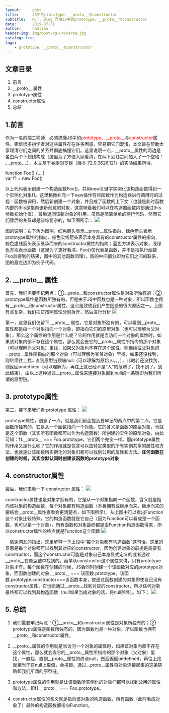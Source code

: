 ```yaml
---
layout:     post
title:      JS中的prototype、__proto__与constructor
subtitle:   H.T. Blog 弄懂JS中的prototype、__proto__与constructor
date:       2019-07-31
author:     haotian
header-img: img/post-bg-universe.jpg
catalog: true
tags:
    - prototype、__proto__与constructor
---
```


## 文章目录
1. 前言
2. \_\_proto__ 属性
3. prototype属性
4. constructor属性
5. 总结

## 1.前言
作为一名前端工程师，必须搞懂JS中的<font color=red>prototype、\_\_proto__</font>与<font color=red>constructor</font>属性，相信很多初学者对这些属性存在许多困惑，容易把它们混淆，本文旨在帮助大家理清它们之间的关系并彻底搞懂它们。这里说明一点，\_\_proto__属性的两边是各由两个下划线构成（这里为了方便大家看清，在两下划线之间加入了一个空格：\_ \_proto_ _），本文基于谷歌浏览器（版本 72.0.3626.121）的实验结果所得。

function Foo() {....} <br/>
var f1 = new Foo() <br/>

以上代码表示创建一个构造函数Foo()，并用new关键字实例化该构造函数得到一个实例化对象f1。这里稍微补充一下new操作符将函数作为构造器进行调用时的过程：函数被调用，然后新创建一个对象，并且成了函数的上下文（也就是此时函数内部的this是指向该新创建的对象，这意味着我们可以在构造器函数内部通过this参数初始化值），最后返回该新对象的引用。虽然是简简单单的两行代码，然而它们背后的关系却是错综复杂的，如下图所示：
![](https://img-blog.csdnimg.cn/20190311194017886.png?x-oss-process=image/watermark,type_ZmFuZ3poZW5naGVpdGk,shadow_10,text_aHR0cHM6Ly9ibG9nLmNzZG4ubmV0L2NjMTg4Njg4NzY4Mzc=,size_16,color_FFFFFF,t_70)

图的说明：右下角为图例，红色箭头表示\_\_proto__属性指向、绿色箭头表示prototype属性的指向、棕色实线箭头表示本身具有的constructor属性的指向，棕色虚线箭头表示继承而来的constructor属性的指向；蓝色方块表示对象，浅绿色方块表示函数（这里为了更好看清，Foo()仅代表是函数，并不是指执行函数Foo后得到的结果，图中的其他函数同理）。图的中间部分即为它们之间的联系，图的最左边即为例子代码。

## 2. \_\_proto__ 属性
首先，我们需要牢记两点：①\_\_proto__和constructor属性是对象所独有的；② prototype属性是函数所独有的。但是由于JS中函数也是一种对象，所以函数也拥有\_\_proto__和constructor属性，这点是致使我们产生困惑的很大原因之一。上图有点复杂，我们把它按照属性分别拆开，然后进行分析
![](https://img-blog.csdnimg.cn/20190311192930650.png?x-oss-process=image/watermark,type_ZmFuZ3poZW5naGVpdGk,shadow_10,text_aHR0cHM6Ly9ibG9nLmNzZG4ubmV0L2NjMTg4Njg4NzY4Mzc=,size_16,color_FFFFFF,t_70)

第一，这里我们仅留下 \_\_proto__ 属性，它是对象所独有的，可以看到\_\_proto__属性都是由一个对象指向一个对象，即指向它们的原型对象（也可以理解为父对象），那么这个属性的作用是什么呢？它的作用就是当访问一个对象的属性时，如果该对象内部不存在这个属性，那么就会去它的\_\_proto__属性所指向的那个对象（可以理解为父对象）里找，如果父对象也不存在这个属性，则继续往父对象的\_\_proto__属性所指向的那个对象（可以理解为爷爷对象）里找，如果还没找到，则继续往上找…直到原型链顶端null（可以理解为原始人。。。），此时若还没找到，则返回undefined（可以理解为，再往上就已经不是“人”的范畴了，找不到了，到此结束），由以上这种通过\_\_proto__属性来连接对象直到null的一条链即为我们所谓的原型链。

## 3. prototype属性
第二，接下来我们看 prototype 属性：
![](https://img-blog.csdnimg.cn/20190311193033876.png?x-oss-process=image/watermark,type_ZmFuZ3poZW5naGVpdGk,shadow_10,text_aHR0cHM6Ly9ibG9nLmNzZG4ubmV0L2NjMTg4Njg4NzY4Mzc=,size_16,color_FFFFFF,t_70)

prototype属性，别忘了一点，就是我们前面提到要牢记的两点中的第二点，它是函数所独有的，它是从一个函数指向一个对象。它的含义是函数的原型对象，也就是这个函数（其实所有函数都可以作为构造函数）所创建的实例的原型对象，由此可知：f1.\_\_proto__ === Foo.prototype，它们两个完全一样。那prototype属性的作用又是什么呢？它的作用就是包含可以由特定类型的所有实例共享的属性和方法，也就是让该函数所实例化的对象们都可以找到公用的属性和方法。**任何函数在创建的时候，其实会默认同时创建该函数的prototype对象**

## 4. constructor属性
最后，我们来看一下 constructor 属性：
![](https://img-blog.csdnimg.cn/20190311193745414.png?x-oss-process=image/watermark,type_ZmFuZ3poZW5naGVpdGk,shadow_10,text_aHR0cHM6Ly9ibG9nLmNzZG4ubmV0L2NjMTg4Njg4NzY4Mzc=,size_16,color_FFFFFF,t_70)

constructor属性也是对象才拥有的，它是从一个对象指向一个函数，含义就是指向该对象的构造函数，每个对象都有构造函数（本身拥有或继承而来，继承而来的要结合\_\_proto__属性查看会更清楚点，如下图所示），从上图中可以看出Function这个对象比较特殊，它的构造函数就是它自己（因为Function可以看成是一个函数，也可以是一个对象），所有函数和对象最终都是由Function构造函数得来，所以constructor属性的终点就是Function这个函数
![](https://img-blog.csdnimg.cn/20190311193622793.png?x-oss-process=image/watermark,type_ZmFuZ3poZW5naGVpdGk,shadow_10,text_aHR0cHM6Ly9ibG9nLmNzZG4ubmV0L2NjMTg4Njg4NzY4Mzc=,size_16,color_FFFFFF,t_70)

 感谢网友的指出，这里解释一下上段中“每个对象都有构造函数”这句话。这里的意思是每个对象都可以找到其对应的constructor，因为创建对象的前提是需要有constructor，而这个constructor可能是对象自己本身显式定义的或者通过\_\_proto__在原型链中找到的。而单从constructor这个属性来讲，只有prototype对象才有。每个函数在创建的时候，JS会同时创建一个该函数对应的prototype对象，而函数创建的对象.\_\_proto__ === 该函数.prototype，该函数.prototype.constructor===该函数本身，故通过函数创建的对象即使自己没有constructor属性，它也能通过\_\_proto__找到对应的constructor，所以任何对象最终都可以找到其构造函数（null如果当成对象的话，将null除外）。如下：
![](https://img-blog.csdnimg.cn/20190311192013184.png?x-oss-process=image/watermark,type_ZmFuZ3poZW5naGVpdGk,shadow_10,text_aHR0cHM6Ly9ibG9nLmNzZG4ubmV0L2NjMTg4Njg4NzY4Mzc=,size_16,color_FFFFFF,t_70)

## 5. 总结
1. 我们需要牢记两点：①\_\_proto__和constructor属性是对象所独有的；② prototype属性是函数所独有的，因为函数也是一种对象，所以函数也拥有\_\_proto__和constructor属性。

2. \_\_proto__属性的作用就是当访问一个对象的属性时，如果该对象内部不存在这个属性，那么就会去它的\_\_proto__属性所指向的那个对象（父对象）里找，一直找，直到\_\_proto__属性的终点null，~~然后返回undefined~~，再往上找就相当于在null上取值，会报错。通过\_\_proto__属性将对象连接起来的这条链路即我们所谓的原型链。

3. prototype属性的作用就是让该函数所实例化的对象们都可以找到公用的属性和方法，即f1.\_\_proto__ === Foo.prototype。

4. constructor属性的含义就是指向该对象的构造函数，所有函数（此时看成对象了）最终的构造函数都指向Function。